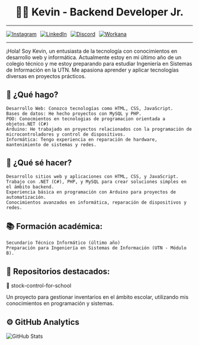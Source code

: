 <h1 align="center">👨‍💻 Kevin - Backend Developer Jr.</h1>


---

<div style="display: flex; gap: 10px;">
  <a href="https://www.instagram.com/malokevin_/">
    <img src="https://img.shields.io/badge/Instagram-@malokevin_-E4405F?logo=instagram&logoColor=white&style=flat" alt="Instagram">
  </a>
  <a href="https://www.linkedin.com/in/kevin-villanueva-040288291/">
    <img src="https://img.shields.io/badge/LinkedIn-@KevinVillanueva-0077B5?logo=linkedin&logoColor=white&style=flat" alt="LinkedIn">
  </a>
  <a href="https://discord.com/users/680188094376312863">
    <img src="https://img.shields.io/badge/Discord-!Mkevin-7289DA?logo=discord&logoColor=white&style=flat" alt="Discord">
  </a>
  <a href="https://www.workana.com/freelancer/cd87276a7b242849bd229eb8ad079586">
    <img src="https://img.shields.io/badge/Workana-KevinVillanueva-FF6A00?logo=workana&logoColor=white&style=flat" alt="Workana">
  </a>
</div>



---

¡Hola! Soy Kevin, un entusiasta de la tecnología con conocimientos en desarrollo web y informática. Actualmente estoy en mi último año de un colegio técnico y me estoy preparando para estudiar Ingeniería en Sistemas de Información en la UTN. Me apasiona aprender y aplicar tecnologías diversas en proyectos prácticos.
## 🚀 ¿Qué hago?

    Desarrollo Web: Conozco tecnologías como HTML, CSS, JavaScript.
    Bases de datos: He hecho proyectos con MySQL y PHP.
    POO: Conocmientos en tecnologias de programacion orientada a objetos.NET (C#)
    Arduino: He trabajado en proyectos relacionados con la programación de microcontroladores y control de dispositivos.
    Informática: Tengo experiencia en reparación de hardware, mantenimiento de sistemas y redes.

## 🧠 ¿Qué sé hacer?

    Desarrollo sitios web y aplicaciones con HTML, CSS, y JavaScript.
    Trabajo con .NET (C#), PHP, y MySQL para crear soluciones simples en el ámbito backend.
    Experiencia básica en programación con Arduino para proyectos de automatización.
    Conocimientos avanzados en informática, reparación de dispositivos y redes.

## 📚 Formación académica:

    Secundario Técnico Informático (último año)
    Preparación para Ingeniería en Sistemas de Información (UTN - Módulo B).

## 📂 Repositorios destacados:
📁 stock-control-for-school

Un proyecto para gestionar inventarios en el ámbito escolar, utilizando mis conocimientos en programación y sistemas.

## ⚙️  GitHub Analytics
![GitHub Stats](https://github-readme-stats.vercel.app/api?username=kevinn809&show_icons=true&theme=radical)